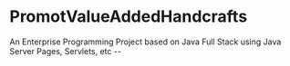 # PromotValueAddedHandcrafts
An Enterprise Programming Project based on Java Full Stack using Java Server Pages, Servlets, etc --
